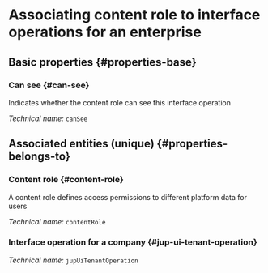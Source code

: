 # Associating content role to interface operations for an enterprise
<!--- THIS FILE IS GENERATED PLEASE DO NOT EDIT IT DIRECTLY --->



<OH code="contentRoleToJupUiTenantOperation"/>






## Basic properties {#properties-base}
    
### Can see {#can-see}

Indicates whether the content role can see this interface operation

*Technical name:* ```canSee```
<PH code="contentRoleToJupUiTenantOperation:canSee"/>

    

## Associated entities (unique) {#properties-belongs-to}

### Content role {#content-role}

A content role defines access permissions to different platform data for users

*Technical name:* ```contentRole```
<PH code="contentRoleToJupUiTenantOperation:contentRole"/>

### Interface operation for a company {#jup-ui-tenant-operation}



*Technical name:* ```jupUiTenantOperation```
<PH code="contentRoleToJupUiTenantOperation:jupUiTenantOperation"/>





